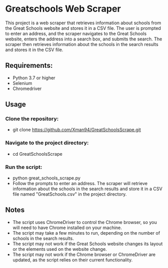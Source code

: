 # Greatschools Web Scraper

This project is a web scraper that retrieves information about schools from the Great Schools website and stores it in a CSV file. The user is prompted to enter an address, and the scraper navigates to the Great Schools website, enters the address into a search box, and submits the search. The scraper then retrieves information about the schools in the search results and stores it in the CSV file.

## Requirements:
- Python 3.7 or higher
- Selenium
- Chromedriver
## Usage
### Clone the repository:
- git clone https://github.com/Xman94/GreatSchoolsScrape.git
### Navigate to the project directory:
- cd GreatSchoolsScrape
### Run the script:
- python great_schools_scrape.py
- Follow the prompts to enter an address. The scraper will retrieve information about the schools in the search results and store it in a CSV file named "GreatSchools.csv" in the project directory.
## Notes
- The script uses ChromeDriver to control the Chrome browser, so you will need to have Chrome installed on your machine.
- The script may take a few minutes to run, depending on the number of schools in the search results.
- The script may not work if the Great Schools website changes its layout or the elements used on the website change.
- The script may not work if the Chrome browser or ChromeDriver are updated, as the script relies on their current functionality.
